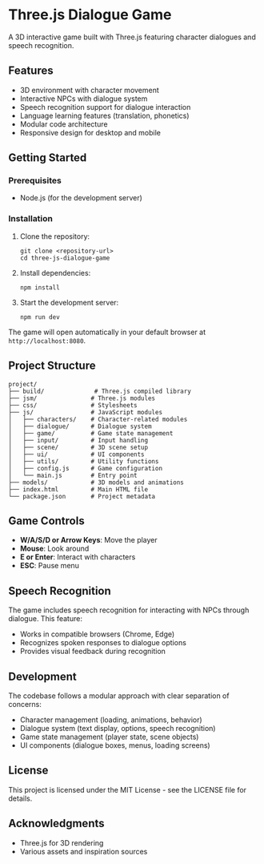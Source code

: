 # Three.js Dialogue Game

A 3D interactive game built with Three.js featuring character dialogues and speech recognition.

## Features

- 3D environment with character movement
- Interactive NPCs with dialogue system
- Speech recognition support for dialogue interaction
- Language learning features (translation, phonetics)
- Modular code architecture
- Responsive design for desktop and mobile

## Getting Started

### Prerequisites

- Node.js (for the development server)

### Installation

1. Clone the repository:
   ```
   git clone <repository-url>
   cd three-js-dialogue-game
   ```

2. Install dependencies:
   ```
   npm install
   ```

3. Start the development server:
   ```
   npm run dev
   ```

The game will open automatically in your default browser at `http://localhost:8080`.

## Project Structure

```
project/
├── build/              # Three.js compiled library
├── jsm/               # Three.js modules
├── css/               # Stylesheets
├── js/                # JavaScript modules
│   ├── characters/    # Character-related modules
│   ├── dialogue/      # Dialogue system
│   ├── game/          # Game state management
│   ├── input/         # Input handling
│   ├── scene/         # 3D scene setup
│   ├── ui/            # UI components
│   ├── utils/         # Utility functions
│   ├── config.js      # Game configuration
│   └── main.js        # Entry point
├── models/            # 3D models and animations
├── index.html         # Main HTML file
└── package.json       # Project metadata
```

## Game Controls

- **W/A/S/D or Arrow Keys**: Move the player
- **Mouse**: Look around
- **E or Enter**: Interact with characters
- **ESC**: Pause menu

## Speech Recognition

The game includes speech recognition for interacting with NPCs through dialogue. This feature:

- Works in compatible browsers (Chrome, Edge)
- Recognizes spoken responses to dialogue options
- Provides visual feedback during recognition

## Development

The codebase follows a modular approach with clear separation of concerns:

- Character management (loading, animations, behavior)
- Dialogue system (text display, options, speech recognition)
- Game state management (player state, scene objects)
- UI components (dialogue boxes, menus, loading screens)

## License

This project is licensed under the MIT License - see the LICENSE file for details.

## Acknowledgments

- Three.js for 3D rendering
- Various assets and inspiration sources 
